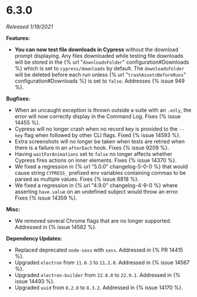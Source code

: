 # 6.3.0

*Released 1/19/2021*

**Features:**

- **You can now test file downloads in Cypress** without the download prompt displaying. Any files downloaded while testing file downloads will be stored in the {% url "`downloadsFolder`" configuration#Downloads %} which is set to `cypress/downloads` by default. The `downloadsFolder` will be deleted before each run unless {% url "`trashAssetsBeforeRuns`" configuration#Downloads %} is set to `false`. Addresses {% issue 949 %}.

**Bugfixes:**

- When an uncaught exception is thrown outside a suite with an `.only`, the error will now correctly display in the Command Log. Fixes {% issue 14455 %}.
- Cypress will no longer crash when no record key is provided to the `--key` flag when followed by other CLI flags. Fixed {% issue 14593 %}.
- Extra screenshots will no longer be taken when tests are retried when there is a failure in an `afterEach` hook. Fixes {% issue 9209 %}.
- Having `waitForAnimations` set to `false` no longer affects whether Cypress fires actions on inner elements. Fixes {% issue 14370 %}.
- We fixed a regression in {% url "5.0.0" changelog-5-0-0 %} that would cause string `CYPRESS_` prefixed env variables containing commas to be parsed as multiple values. Fixes {% issue 8818 %}.
- We fixed a regression in {% url "4.9.0" changelog-4-9-0 %} where asserting `have.value` on an undefined subject would throw an error. Fixes {% issue 14359 %}.

**Misc:**

- We removed several Chrome flags that are no longer supported. Addressed in {% issue 14582 %}.

**Dependency Updates:**

- Replaced deprecated `node-sass` with `sass`. Addressed in {% PR 14415 %}.
- Upgraded `electron` from `11.0.3` to `11.2.0`. Addressed in {% issue 14567 %}.
- Upgraded `electron-builder` from `22.8.0` to `22.9.1`. Addressed in {% issue 14493 %}.
- Upgraded `uuid` from `8.2.0` to `8.3.2`. Addressed in {% issue 14170 %}.
